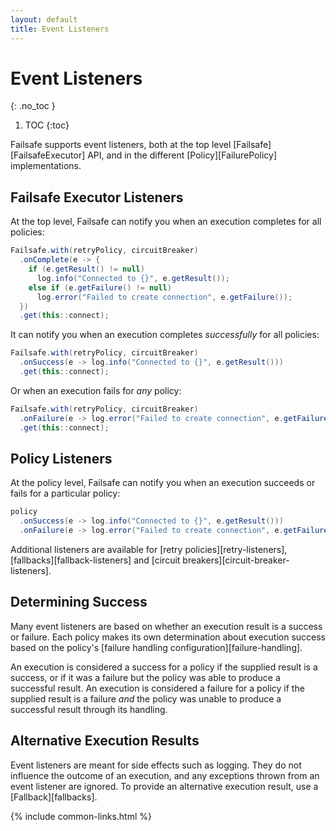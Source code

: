 ```yaml
---
layout: default
title: Event Listeners
---
```


# Event Listeners
{: .no_toc }

1. TOC
{:toc}

Failsafe supports event listeners, both at the top level [Failsafe][FailsafeExecutor] API, and in the different [Policy][FailurePolicy] implementations.

## Failsafe Executor Listeners

At the top level, Failsafe can notify you when an execution completes for all policies:

```java
Failsafe.with(retryPolicy, circuitBreaker)
  .onComplete(e -> {
    if (e.getResult() != null)
      log.info("Connected to {}", e.getResult());
    else if (e.getFailure() != null)
      log.error("Failed to create connection", e.getFailure());
  })
  .get(this::connect);
```

It can notify you when an execution completes *successfully* for all policies:

```java
Failsafe.with(retryPolicy, circuitBreaker)
  .onSuccess(e -> log.info("Connected to {}", e.getResult()))
  .get(this::connect);
```

Or when an execution fails for *any* policy:

```java
Failsafe.with(retryPolicy, circuitBreaker)
  .onFailure(e -> log.error("Failed to create connection", e.getFailure()))
  .get(this::connect);
```

## Policy Listeners

At the policy level, Failsafe can notify you when an execution succeeds or fails for a particular policy:

```java
policy
  .onSuccess(e -> log.info("Connected to {}", e.getResult()))
  .onFailure(e -> log.error("Failed to create connection", e.getFailure()));
```

Additional listeners are available for [retry policies][retry-listeners], [fallbacks][fallback-listeners] and [circuit breakers][circuit-breaker-listeners].

## Determining Success

Many event listeners are based on whether an execution result is a success or failure. Each policy makes its own determination about execution success based on the policy's [failure handling configuration][failure-handling]. 

An execution is considered a success for a policy if the supplied result is a success, or if it was a failure but the policy was able to produce a successful result. An execution is considered a failure for a policy if the supplied result is a failure _and_ the policy was unable to produce a successful result through its handling.

## Alternative Execution Results

Event listeners are meant for side effects such as logging. They do not influence the outcome of an execution, and any exceptions thrown from an event listener are ignored. To provide an alternative execution result, use a [Fallback][fallbacks].

{% include common-links.html %}